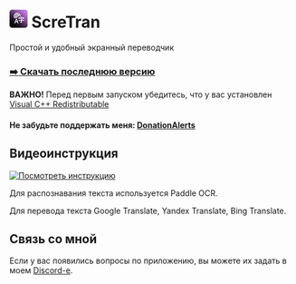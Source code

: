 # ![](/ScreTranLogoSmall.png) ScreTran
Простой и удобный экранный переводчик
### [:arrow_right: Скачать последнюю версию](https://github.com/PavlikBender/ScreTran/releases/tag/v1.3.1)

**ВАЖНО!** Перед первым запуском убедитесь, что у вас установлен [Visual C++ Redistributable](https://aka.ms/vs/17/release/vc_redist.x64.exe)

#### Не забудьте поддержать меня: [DonationAlerts](https://www.donationalerts.com/r/pavlikbender) 

## Видеоинструкция

<a href="https://youtu.be/vO9R1nvs_Gs" target="_blank">
 <img src="https://img.youtube.com/vi/vO9R1nvs_Gs/hqdefault.jpg" alt="Посмотреть инструкцию" />
</a>

Для распознавания текста используется Paddle OCR.

Для перевода текста Google Translate, Yandex Translate, Bing Translate.

## Связь со мной
Если у вас появились вопросы по приложению, вы можете их задать в моем [Discord-е](https://discord.com/invite/gaVrv6k).
